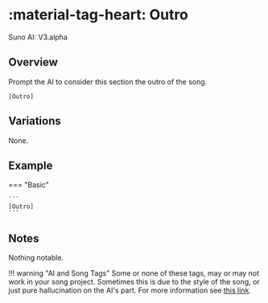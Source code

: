 # :material-tag-heart: Outro

<span class="suno-version">Suno AI: V3.alpha</span>

## Overview

Prompt the AI to consider this section the outro of the song.

```
[Outro]
```

## Variations

None.

## Example

=== "Basic"

    ```
    [Outro]
    ```

## Notes

Nothing notable.

!!! warning "AI and Song Tags"
    Some or none of these tags, may or may not work in your song project. Sometimes this is due to the style of the song, or just pure hallucination on the AI's part. For more information see [this link](https://github.com/develephant/suno-songtags).